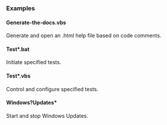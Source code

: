 ### Examples

#### Generate-the-docs.vbs

Generate and open an .html help file based on code comments.

#### Test*.bat

Initiate specified tests.

#### Test*.vbs

Control and configure specified tests.

#### Windows?Updates*

Start and stop Windows Updates.